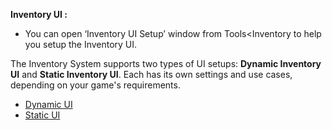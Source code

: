 **Inventory UI :**

- You can open ‘Inventory UI Setup’ window from Tools<Inventory to help you setup the Inventory UI.

The Inventory System supports two types of UI setups: **Dynamic Inventory UI** and **Static Inventory UI**. Each has its own settings and use cases, depending on your game's requirements.

- [Dynamic UI](dynamic-ui.md)
- [Static UI](static-ui.md)
